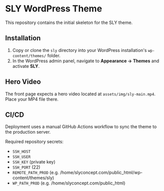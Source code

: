 # SLY WordPress Theme

This repository contains the initial skeleton for the SLY theme.

## Installation

1. Copy or clone the `sly` directory into your WordPress installation's `wp-content/themes/` folder.
2. In the WordPress admin panel, navigate to **Appearance → Themes** and activate **SLY**.

## Hero Video

The front page expects a hero video located at `assets/img/sly-main.mp4`. Place your MP4 file there.

## CI/CD

Deployment uses a manual GitHub Actions workflow to sync the theme to the production server.

Required repository secrets:

- `SSH_HOST`
- `SSH_USER`
- `SSH_KEY` (private key)
- `SSH_PORT` (22)
- `REMOTE_PATH_PROD` (e.g. /home/slyconcept.com/public_html/wp-content/themes/sly)
- `WP_PATH_PROD` (e.g. /home/slyconcept.com/public_html)
